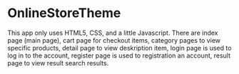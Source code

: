 # OnlineStoreTheme

This app only uses HTML5, CSS, and a little Javascript.
There are index page (main page), 
cart page for checkout items, 
category pages to view specific products,
detail page to view deskription item,
login page is used to log in to the account,
register page is used to registration an account,
result page to view result search results.
